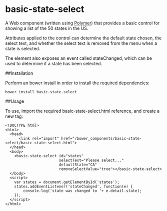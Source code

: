basic-state-select
==================

A Web component (written using [Polymer](http://www.polymer-project.org)) that provides a basic control for showing a list of the 50 states in the US.

Attributes applied to the control can determine the default state chosen, the select text, and whether the select text is removed from the menu when a state is selected.

The element also exposes an event called stateChanged, which can be used to determine if a state has been selected.

##Installation

Perform an bower install in order to install the required dependencies:

    bower install basic-state-select

##Usage

To use, import the required basic-state-select.html reference, and create a new tag:

    <!DOCTYPE html>
    <html>
      <head>
          <link rel="import" href="/bower_components/basic-state-select/basic-state-select.html">
      </head>
      <body>
        <basic-state-select id="states"
                            selectText="Please select..."
                            defaultState="CA"
                            removeSelectValue="true"></basic-state-select>
      </body>
      <script>
        var states = document.getElementById('states');
        states.addEventListener('stateChanged', function(e) {
            console.log('state was changed to '+ e.detail.state);
        });
      </script>
    </html>
